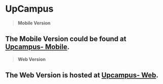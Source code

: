 # UpCampus
>**Mobile Version**
## The Mobile Version could be found at [Upcampus- Mobile](https://github.com/cloneartist/upcampus).
>**Web Version**
## The Web Version is hosted at [Upcampus- Web](https://cosmic-dolphin-a26805.netlify.app/).
